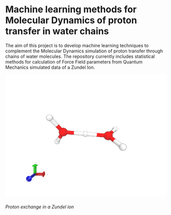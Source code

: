 # Machine learning methods for Molecular Dynamics of proton transfer in water chains

The aim of this project is to develop machine learning techniques to complement the Molecular Dynamics simulation of proton transfer through chains of water molecules. The repository currently includes statistical methods for calculation of Force Field parameters from Quantum Mechanics simulated data of a Zundel Ion. 

<img src="https://github.com/vincenzomadaghiele/proton/blob/master/figs/zundel.gif" alt="zundel" width="600"/>

###### Proton exchange in a Zundel ion
